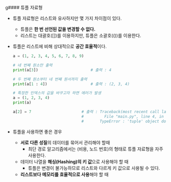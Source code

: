 g#### 튜플 자료형

- 튜플 자료형은 리스트와 유사하지만 몇 가지 차이점이 있다.
  - 튜플은 **한 번 선언된 값을 변경할 수 없다.**
  - 리스트는 대괄호([])를 이용하지만, 튜플은 소괄호(())를 이용한다.
  
- 튜플은 리스트에 비해 상대적으로 **공간 효율적**이다.

  ```python
  a = (1, 2, 3, 4, 5, 6, 7, 8, 9)
  
  # 네 번째 원소만 출력
  print(a[3])						# 출력 : 4
  
  # 두 번째 원소부터 네 번째 원서까지 출력
  print(a[1 : 4])					# 출력 : (2, 3, 4)
  
  # 특정한 인덱스의 값을 바꾸고자 하면 에러가 발생
  a = (1, 2, 3, 4)
  print(a)
  
  a[2] = 7						# 출력 : Traceback(most recent call last) :
  								#		  File "main.py", line 4, in <module> a[2] = 7
      							# 		TypeError : 'tuple' object does not support itmes assignment
  ```

- 튜플을 사용하면 좋은 경우
  - **서로 다른 성질**의 데이터를 묶어서 관리해야 할때
    - 최단 경로 알고리즘에서는 (비용, 노드 번호)의 형태로 튜플 자료형을 자주 사용한다.
  - 데이터 나열을 **해싱(Hashing)의 키 값**으로 사용해야 할 때
    - 튜플은 변경이 불가능하므로 리스트와 다르게 키 값으로 사용될 수 있다.
  - **리스트보다 메모리를 효율적으로 사용**해야 할 때